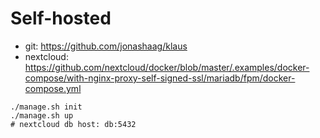 # Self-hosted

- git: https://github.com/jonashaag/klaus
- nextcloud: https://github.com/nextcloud/docker/blob/master/.examples/docker-compose/with-nginx-proxy-self-signed-ssl/mariadb/fpm/docker-compose.yml

```
./manage.sh init
./manage.sh up
# nextcloud db host: db:5432
```
